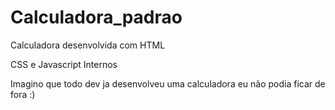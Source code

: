 # Calculadora_padrao
Calculadora desenvolvida com HTML 

CSS e Javascript Internos 

Imagino que todo dev ja desenvolveu uma calculadora eu não podia ficar de fora :)
